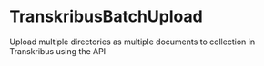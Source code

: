 # TranskribusBatchUpload
Upload multiple directories as multiple documents to collection in Transkribus using the API
